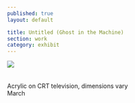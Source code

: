 ```yaml
---
published: true
layout: default

title: Untitled (Ghost in the Machine)
section: work
category: exhibit
---
```


<img src="https://c2.staticflickr.com/8/7571/26552529770_a7ff86723e.jpg">
<br><br><br>
Acrylic on CRT television, dimensions vary
<br>
March

